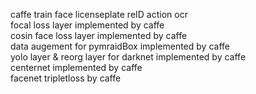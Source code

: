 caffe train face licenseplate reID action ocr  
focal loss layer implemented by caffe  
cosin face loss layer implemented by caffe  
data augement for pymraidBox implemented by caffe  
yolo layer & reorg layer for darknet implemented by caffe  
centernet implemented by caffe  
facenet tripletloss by caffe

